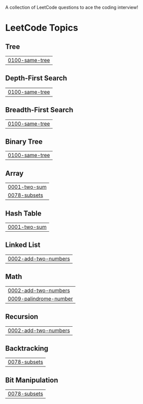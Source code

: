 A collection of LeetCode questions to ace the coding interview!

<!---LeetCode Topics Start-->
# LeetCode Topics
## Tree
|  |
| ------- |
| [0100-same-tree](https://github.com/harsh-791/DSA/tree/master/0100-same-tree) |
## Depth-First Search
|  |
| ------- |
| [0100-same-tree](https://github.com/harsh-791/DSA/tree/master/0100-same-tree) |
## Breadth-First Search
|  |
| ------- |
| [0100-same-tree](https://github.com/harsh-791/DSA/tree/master/0100-same-tree) |
## Binary Tree
|  |
| ------- |
| [0100-same-tree](https://github.com/harsh-791/DSA/tree/master/0100-same-tree) |
## Array
|  |
| ------- |
| [0001-two-sum](https://github.com/harsh-791/DSA/tree/master/0001-two-sum) |
| [0078-subsets](https://github.com/harsh-791/DSA/tree/master/0078-subsets) |
## Hash Table
|  |
| ------- |
| [0001-two-sum](https://github.com/harsh-791/DSA/tree/master/0001-two-sum) |
## Linked List
|  |
| ------- |
| [0002-add-two-numbers](https://github.com/harsh-791/DSA/tree/master/0002-add-two-numbers) |
## Math
|  |
| ------- |
| [0002-add-two-numbers](https://github.com/harsh-791/DSA/tree/master/0002-add-two-numbers) |
| [0009-palindrome-number](https://github.com/harsh-791/DSA/tree/master/0009-palindrome-number) |
## Recursion
|  |
| ------- |
| [0002-add-two-numbers](https://github.com/harsh-791/DSA/tree/master/0002-add-two-numbers) |
## Backtracking
|  |
| ------- |
| [0078-subsets](https://github.com/harsh-791/DSA/tree/master/0078-subsets) |
## Bit Manipulation
|  |
| ------- |
| [0078-subsets](https://github.com/harsh-791/DSA/tree/master/0078-subsets) |
<!---LeetCode Topics End-->